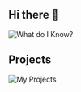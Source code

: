 ## Hi there 👋
![What do I Know?](https://github-readme-tech-stack.vercel.app/api/cards?title=What+do+I+Know%3F&lineCount=3&bg=%230D1117&badge=%23161B22&border=%2321262D&titleColor=%2358A6FF&line1=React%2CReact+js%2C0d3bd9%3BJavascript%2CJAVASCRIPT%2Ce8d70f%3BNode+JS%2CNode+JS%2C036822%3B&line2=Next+JS%2CNext+JS%2Cead1d1%3BTypescript%2CTypescript%2C041cd5%3BMongo+DB%2CMongo+DB%2C0d6000%3B&line3=Strapi+5%2CStrapi+5%2C361ab0%3Btailwind%2CTailwind+CSS%2C0f7d7c%3BGraphql%2CGRAPHQL%2Cdf1ba9%3Bredux%2CRedux%2C6011bf%3B)
## Projects
![My Projects](https://github-readme-tech-stack.vercel.app/api/cards?title=My+Projects&lineCount=3&theme=dracula&bg=%23282A36&badge=%23343746&border=%23343746&titleColor=%23BD93F9&line1=filter%2CUFR+INSIGHTS%2C0a39dc%3Bfood%2CEL+CASTILLO+DORADO%2Ce1973d%3B&line2=ai%2CIMAGE%2COBJECT+%26+REAL+TIME+DETECTION%2Ce41c78%3BBLOGai%2CBlogai%2Ce42e2e%3B&line3=Threadflow%2CThreadflow%2C1e32cf%3Bnpm%2CINPUT+VALIDIFY%2Ce4451a%3B)

